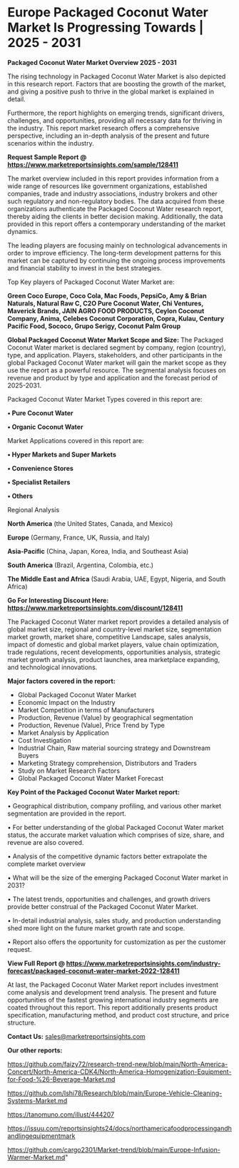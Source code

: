 # Europe Packaged Coconut Water Market Is Progressing Towards | 2025 - 2031

<Strong> Packaged Coconut Water Market Overview 2025 - 2031</strong>

The rising technology in Packaged Coconut Water Market is also depicted in this research report. Factors that are boosting the growth of the market, and giving a positive push to thrive in the global market is explained in detail.

Furthermore, the report highlights on emerging trends, significant drivers, challenges, and opportunities, providing all necessary data for thriving in the industry. This report market research offers a comprehensive perspective, including an in-depth analysis of the present and future scenarios within the industry.

<strong>Request Sample Report @ <a href=https://www.marketreportsinsights.com/sample/128411>https://www.marketreportsinsights.com/sample/128411</a></strong>

The market overview included in this report provides information from a wide range of resources like government organizations, established companies, trade and industry associations, industry brokers and other such regulatory and non-regulatory bodies. The data acquired from these organizations authenticate the Packaged Coconut Water research report, thereby aiding the clients in better decision making. Additionally, the data provided in this report offers a contemporary understanding of the market dynamics.

The leading players are focusing mainly on technological advancements in order to improve efficiency. The long-term development patterns for this market can be captured by continuing the ongoing process improvements and financial stability to invest in the best strategies.

Top Key players of Packaged Coconut Water Market are:

<strong>Green Coco Europe, Coco Cola, Mac Foods, PepsiCo, Amy & Brian Naturals, Natural Raw C, C2O Pure Coconut Water, Chi Ventures, Maverick Brands, JAIN AGRO FOOD PRODUCTS, Ceylon Coconut Company, Anima, Celebes Coconut Corporation, Copra, Kulau, Century Pacific Food, Sococo, Grupo Serigy, Coconut Palm Group</strong>

<strong><b>Global Packaged Coconut Water Market Scope and Size:</b></strong>
The Packaged Coconut Water market is declared segment by company, region (country), type, and application. Players, stakeholders, and other participants in the global Packaged Coconut Water market will gain the market scope as they use the report as a powerful resource. The segmental analysis focuses on revenue and product by type and application and the forecast period of 2025-2031.

Packaged Coconut Water Market Types covered in this report are:

<strong>• Pure Coconut Water

• Organic Coconut Water</strong>

Market Applications covered in this report are:

<strong>• Hyper Markets and Super Markets

• Convenience Stores

• Specialist Retailers

• Others</strong> 

Regional Analysis

<strong>North America</strong> (the United States, Canada, and Mexico)

<strong>Europe</strong> (Germany, France, UK, Russia, and Italy)

<strong>Asia-Pacific</strong> (China, Japan, Korea, India, and Southeast Asia)

<strong>South America</strong> (Brazil, Argentina, Colombia, etc.)

<strong>The Middle East and Africa</strong> (Saudi Arabia, UAE, Egypt, Nigeria, and South Africa)

<strong>Go For Interesting Discount Here: <a href=https://www.marketreportsinsights.com/discount/128411>https://www.marketreportsinsights.com/discount/128411</a></strong>

The Packaged Coconut Water market report provides a detailed analysis of global market size, regional and country-level market size, segmentation market growth, market share, competitive Landscape, sales analysis, impact of domestic and global market players, value chain optimization, trade regulations, recent developments, opportunities analysis, strategic market growth analysis, product launches, area marketplace expanding, and technological innovations.

<strong><b>Major factors covered in the report:</b></strong>
<ul>
  <li>Global Packaged Coconut Water Market </li>
  <li>Economic Impact on the Industry</li>
  <li>Market Competition in terms of Manufacturers</li>
  <li>Production, Revenue (Value) by geographical segmentation</li>
  <li>Production, Revenue (Value), Price Trend by Type</li>
  <li>Market Analysis by Application</li>
  <li>Cost Investigation</li>
  <li>Industrial Chain, Raw material sourcing strategy and Downstream Buyers</li>
  <li>Marketing Strategy comprehension, Distributors and Traders</li>
  <li>Study on Market Research Factors</li>
  <li>Global Packaged Coconut Water Market Forecast</li>
</ul>

<strong><b>Key Point of the Packaged Coconut Water Market report:</b></strong>

• Geographical distribution, company profiling, and various other market segmentation are provided in the report.

• For better understanding of the global Packaged Coconut Water market status, the accurate market valuation which comprises of size, share, and revenue are also covered.

• Analysis of the competitive dynamic factors better extrapolate the complete market overview

• What will be the size of the emerging Packaged Coconut Water market in 2031?

• The latest trends, opportunities and challenges, and growth drivers provide better construal of the Packaged Coconut Water Market.

• In-detail industrial analysis, sales study, and production understanding shed more light on the future market growth rate and scope.

• Report also offers the opportunity for customization as per the customer request.

<strong><b>View Full Report @ <a href=https://www.marketreportsinsights.com/industry-forecast/packaged-coconut-water-market-2022-128411>https://www.marketreportsinsights.com/industry-forecast/packaged-coconut-water-market-2022-128411</a></b></strong>


At last, the Packaged Coconut Water Market report includes investment come analysis and development trend analysis. The present and future opportunities of the fastest growing international industry segments are coated throughout this report. This report additionally presents product specification, manufacturing method, and product cost structure, and price structure.

<strong>Contact Us:</strong>
sales@marketreportsinsights.com

<strong>Our other reports:</strong>

<a href=https://github.com/faizy72/research-trend-new/blob/main/North-America-Concert/North-America-CDK4/North-America-Homogenization-Equipment-for-Food-%26-Beverage-Market.md>https://github.com/faizy72/research-trend-new/blob/main/North-America-Concert/North-America-CDK4/North-America-Homogenization-Equipment-for-Food-%26-Beverage-Market.md</a>

<a href=https://github.com/Ishi78/Research/blob/main/Europe-Vehicle-Cleaning-Systems-Market.md>https://github.com/Ishi78/Research/blob/main/Europe-Vehicle-Cleaning-Systems-Market.md</a>

<a href=https://tanomuno.com/illust/444207>https://tanomuno.com/illust/444207</a>

<a href=https://issuu.com/reportsinsights24/docs/northamericafoodprocessingandhandlingequipmentmark>https://issuu.com/reportsinsights24/docs/northamericafoodprocessingandhandlingequipmentmark</a>

<a href=https://github.com/cargo2301/Market-trend/blob/main/Europe-Infusion-Warmer-Market.md>https://github.com/cargo2301/Market-trend/blob/main/Europe-Infusion-Warmer-Market.md</a>"
